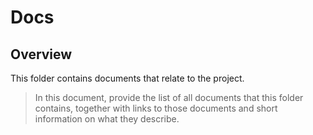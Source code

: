 # Docs

## Overview

This folder contains documents that relate to the project.

> In this document, provide the list of all documents that this folder contains, together with links to those documents and short information on what they describe.